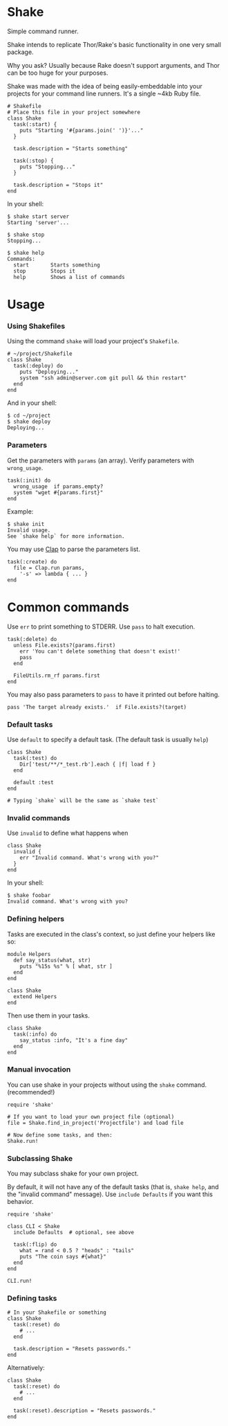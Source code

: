 Shake
=====

Simple command runner.

Shake intends to replicate Thor/Rake's basic functionality in one very small package.

Why you ask? Usually because Rake doesn't support arguments, and Thor can be
too huge for your purposes.

Shake was made with the idea of being easily-embeddable into your projects
for your command line runners. It's a single ~4kb Ruby file.

    # Shakefile
    # Place this file in your project somewhere
    class Shake
      task(:start) {
        puts "Starting '#{params.join(' ')}'..."
      }

      task.description = "Starts something"

      task(:stop) {
        puts "Stopping..."
      }

      task.description = "Stops it"
    end

In your shell:

    $ shake start server
    Starting 'server'...

    $ shake stop
    Stopping...

    $ shake help
    Commands:
      start       Starts something
      stop        Stops it
      help        Shows a list of commands

Usage
=====

### Using Shakefiles

Using the command `shake` will load your project's `Shakefile`.

    # ~/project/Shakefile
    class Shake
      task(:deploy) do
        puts "Deploying..."
        system "ssh admin@server.com git pull && thin restart"
      end
    end

And in your shell:

    $ cd ~/project
    $ shake deploy
    Deploying...

### Parameters

Get the parameters with `params` (an array). Verify parameters with `wrong_usage`.

    task(:init) do
      wrong_usage  if params.empty?
      system "wget #{params.first}"
    end

Example:

    $ shake init
    Invalid usage.
    See `shake help` for more information.

You may use [Clap](http://github.com/soveran/clap) to parse the parameters list.

    task(:create) do
      file = Clap.run params,
        '-s' => lambda { ... }
    end

# Common commands

Use `err` to print something to STDERR. Use `pass` to halt execution.

    task(:delete) do
      unless File.exists?(params.first)
        err 'You can't delete something that doesn't exist!'
        pass
      end

      FileUtils.rm_rf params.first
    end

You may also pass parameters to `pass` to have it printed out before halting.

    pass 'The target already exists.'  if File.exists?(target)

### Default tasks

Use `default` to specify a default task. (The default task is usually `help`)

    class Shake
      task(:test) do
        Dir['test/**/*_test.rb'].each { |f| load f }
      end

      default :test
    end

    # Typing `shake` will be the same as `shake test`

### Invalid commands

Use `invalid` to define what happens when

    class Shake
      invalid {
        err "Invalid command. What's wrong with you?"
      }
    end

In your shell:

    $ shake foobar
    Invalid command. What's wrong with you?

### Defining helpers

Tasks are executed in the class's context, so just define your helpers like so:

    module Helpers
      def say_status(what, str)
        puts "%15s %s" % [ what, str ]
      end
    end

    class Shake
      extend Helpers
    end

Then use them in your tasks.

    class Shake
      task(:info) do
        say_status :info, "It's a fine day"
      end
    end

### Manual invocation

You can use shake in your projects without using the `shake` command. (recommended!)

    require 'shake'

    # If you want to load your own project file (optional)
    file = Shake.find_in_project('Projectfile') and load file

    # Now define some tasks, and then:
    Shake.run!

### Subclassing Shake

You may subclass shake for your own project.

By default, it will not have any of the default tasks (that is, `shake help`, and
the "invalid command" message). Use `include Defaults` if you want this behavior.

    require 'shake'

    class CLI < Shake
      include Defaults  # optional, see above

      task(:flip) do
        what = rand < 0.5 ? "heads" : "tails"
        puts "The coin says #{what}"
      end
    end

    CLI.run!

### Defining tasks

    # In your Shakefile or something
    class Shake
      task(:reset) do
        # ...
      end

      task.description = "Resets passwords."
    end

Alternatively:

    class Shake
      task(:reset) do
        # ...
      end

      task(:reset).description = "Resets passwords."
    end

